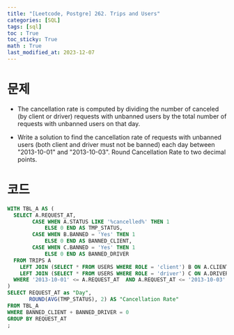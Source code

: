 ```yaml
---
title: "[Leetcode, Postgre] 262. Trips and Users"
categories: [SQL]
tags: [sql]
toc : True
toc_sticky: True
math : True
last_modified_at: 2023-12-07
---
```


# 문제
- The cancellation rate is computed by dividing the number of canceled (by client or driver) requests with unbanned users by the total number of requests with unbanned users on that day.

- Write a solution to find the cancellation rate of requests with unbanned users (both client and driver must not be banned) each day between "2013-10-01" and "2013-10-03". Round Cancellation Rate to two decimal points.


# 코드
```sql
WITH TBL_A AS (
  SELECT A.REQUEST_AT,
        CASE WHEN A.STATUS LIKE '%cancelled%' THEN 1
            ELSE 0 END AS TMP_STATUS,
        CASE WHEN B.BANNED = 'Yes' THEN 1
            ELSE 0 END AS BANNED_CLIENT, 
        CASE WHEN C.BANNED = 'Yes' THEN 1
            ELSE 0 END AS BANNED_DRIVER
  FROM TRIPS A
    LEFT JOIN (SELECT * FROM USERS WHERE ROLE = 'client') B ON A.CLIENT_ID = B.USERS_ID
    LEFT JOIN (SELECT * FROM USERS WHERE ROLE = 'driver') C ON A.DRIVER_ID = C.USERS_ID
  WHERE '2013-10-01' <= A.REQUEST_AT  AND A.REQUEST_AT <= '2013-10-03'
)
SELECT REQUEST_AT as "Day", 
       ROUND(AVG(TMP_STATUS), 2) AS "Cancellation Rate"
FROM TBL_A
WHERE BANNED_CLIENT + BANNED_DRIVER = 0
GROUP BY REQUEST_AT
;
```